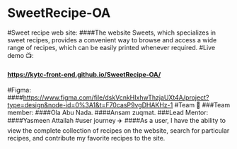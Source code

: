 # SweetRecipe-OA
#Sweet recipe web site:
####The website Sweets, which specializes in sweet recipes, provides a convenient way to browse and access a wide range of recipes, which can be easily printed whenever required.
#Live demo 📺:
#### https://kytc-front-end.github.io/SweetRecipe-OA/
#Figma:
####https://www.figma.com/file/dskVcnkHIxhwThzjaUXt4A/project?type=design&node-id=0%3A1&t=F70casP9vgDHAKHz-1
#Team 👥
###Team member:
####Ola Abu Nada.
####Ansam zuqmat.
###Lead Mentor:
####Yasmeen Attallah
#user journey ✈️
####As a user, I have the ability to view the complete collection of recipes on the website, search for particular recipes, and contribute my favorite recipes to the site.
